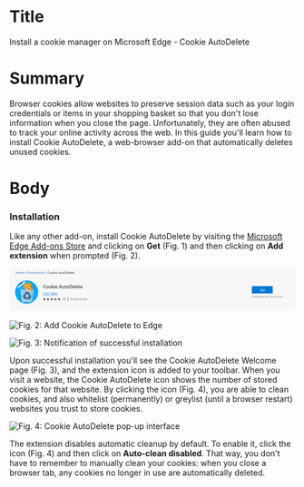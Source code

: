 # Title #
Install a cookie manager on Microsoft Edge - Cookie AutoDelete

# Summary #
Browser cookies allow websites to preserve session data such as your login
credentials or items in your shopping basket so that you don't lose information
when you close the page. Unfortunately, they are often abused to track your
online activity across the web. In this guide you'll learn how to install Cookie
AutoDelete, a web-browser add-on that automatically deletes unused cookies.

# Body #

### Installation ###
Like any other add-on, install Cookie AutoDelete by visiting the [Microsoft Edge
Add-ons Store][1] and clicking on **Get** (Fig. 1) and then clicking
on **Add extension** when prompted (Fig. 2).

![Fig. 1: Download Cookie AutoDelete](../images/Edge/cad-add.png?raw=true)

![Fig. 2: Add Cookie AutoDelete to
Edge](../images/Edge/cad-prompt.png?raw=true)

![Fig. 3: Notification of successful
installation](../images/Edge/cad-notify.png?raw=true)

Upon successful installation you'll see the Cookie AutoDelete Welcome page (Fig.
3), and the extension icon is added to your toolbar. When you visit a website,
the Cookie AutoDelete icon shows the number of stored cookies for that website.
By clicking the icon (Fig. 4), you are able to clean cookies, and also whitelist
(permanently) or greylist (until a browser restart) websites you trust to store
cookies.

![Fig. 4: Cookie AutoDelete pop-up
interface](../images/Edge/cad-test.png?raw=true)

The extension disables automatic cleanup by default. To enable it, click the
icon (Fig. 4) and then click on **Auto-clean disabled**. That way, you don't
have to remember to manually clean your cookies: when you close a browser tab,
any cookies no longer in use are automatically deleted.

[1]: https://microsoftedge.microsoft.com/addons/detail/cookie-autodelete/djkjpnciiommncecmdefpdllknjdmmmo
